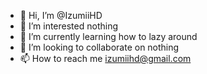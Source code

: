 - 👋 Hi, I’m @IzumiiHD
- 👀 I’m interested nothing
- 🌱 I’m currently learning how to lazy around
- 💞️ I’m looking to collaborate on nothing
- 📫 How to reach me izumiihd@gmail.com

<!---
IzumiiHD/IzumiiHD is a ✨ special ✨ repository because its `README.md` (this file) appears on your GitHub profile.
You can click the Preview link to take a look at your changes.
--->
